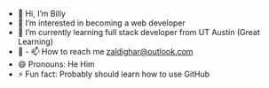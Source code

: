 - 👋 Hi, I’m Billy
- 👀 I’m interested in becoming a web developer
- 🌱 I’m currently learning full stack developer from UT Austin (Great Learning)
- 💞️ - 📫 How to reach me zaldighar@outlook.com
- 😄 Pronouns: He Him
- ⚡ Fun fact: Probably should learn how to use GitHub

<!---
zaldighar/zaldighar is a ✨ special ✨ repository because its `README.md` (this file) appears on your GitHub profile.
You can click the Preview link to take a look at your changes.
--->
